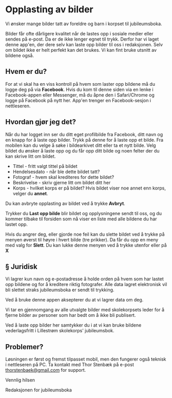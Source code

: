 # Opplasting av bilder
Vi ønsker mange bilder tatt av foreldre og barn i korpset til jubileumsboka.

Bilder får ofte dårligere kvalitet når de lastes opp i sosiale medier eller sendes på e-post. Da er de ikke lenger egnet til trykk. Derfor har vi laget denne app'en, der dere selv kan laste opp bilder til oss i redaksjonen. Selv om bildet ikke er helt perfekt kan det brukes. Vi kan fint bruke utsnitt av bildene også.

## Hvem er du?
For at vi skal ha en viss kontroll på hvem som laster opp bildene må du logge deg på via __Facebook__. Hvis du kom til denne siden via en lenke i Facebook-appen eller Messenger, må du åpne den i Safari/Chrome og logge på Facebook på nytt her. App'en trenger en Facebook-sesjon i nettleseren. 

## Hvordan gjør jeg det?
Når du har logget inn ser du ditt eget profilbilde fra Facebook, ditt navn og en knapp for å laste opp bilder. Trykk på denne for å laste opp et bilde. Fra mobilen kan du velge å søke i bildearkivet ditt eller ta et nytt bilde. Velg bildet du ønsker å laste opp og du får opp ditt bilde og noen felter der du kan skrive litt om bildet. 

* Tittel - fritt valgt tittel på bildet
* Hendelsesdato - når ble dette bildet tatt?
* Fotograf - hvem skal krediteres for dette bildet?
* Beskrivelse - skriv gjerne litt om bildet ditt her
* Korps - hvilket korps er på bildet? Hvis bildet viser noe annet enn korps, velger du __annet__.

Du kan avbryte opplasting av bildet ved å trykke __Avbryt__. 

Trykker du __Last opp bilde__ blir bildet og opplysningene sendt til oss, og du kommer tilbake til forsiden som nå viser en liste med alle bildene du har lastet opp.

Hvis du angrer deg, eller gjorde noe feil kan du slette bildet ved å trykke på menyen øverst til høyre i hvert bilde (tre prikker). Da får du opp en meny med valg for __Slett__. Du kan lukke denne menyen ved å trykke utenfor eller på __X__

## § Juridisk
Vi lagrer kun navn og e-postadresse å holde orden på hvem som har lastet opp bildene og for å kreditere riktig fotografer. Alle data lagret elektronisk vil bli slettet straks jubileumsboka er sendt til trykking. 

Ved å bruke denne appen aksepterer du at vi lagrer data om deg. 

Vi tar en gjennomgang av alle utvalgte bilder med skolekorpsets leder for å fjerne bilder av personer som har bedt om å ikke bli publisert.

Ved å laste opp bilder her samtykker du i at vi kan bruke bildene vederlagsfritt i Lillestrøm skolekorps' jubileumsbok. 

## Problemer?
Løsningen er først og fremst tilpasset mobil, men den fungerer også teknisk i nettleseren på PC.
Ta kontakt med Thor Stenbæk på e-post thorstenbaek@gmail.com for support.

Vennlig hilsen

Redaksjonen for jubileumsboka